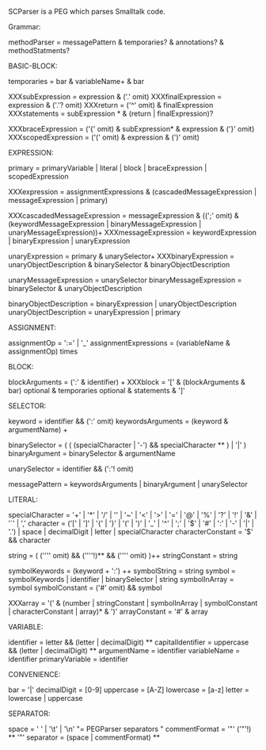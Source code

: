 SCParser is a PEG which parses Smalltalk code.

Grammar:

methodParser					= messagePattern & temporaries? & annotations? & methodStatments?

BASIC-BLOCK:

temporaries 					= bar & variableName+ & bar
		
XXXsubExpression 				= expression & ('.' omit)
XXXfinalExpression 				= expression & ('.'? omit)
XXXreturn 						= ('^' omit) & finalExpression
XXXstatements 					= subExpression * & (return | finalExpression)?

XXXbraceExpression 				= ('{' omit) & subExpression* & expression & ('}' omit)
XXXscopedExpression 				= ('(' omit) & expression & (')' omit)

EXPRESSION:

primary 						= primaryVariable | literal | block | braceExpression | scopedExpression

XXXexpression 					= assignmentExpressions & (cascadedMessageExpression | messageExpression | primary)

XXXcascadedMessageExpression 	= messageExpression & ((';' omit) & (keywordMessageExpression | binaryMessageExpression | unaryMessageExpression))+
XXXmessageExpression 			= keywordExpression | binaryExpression | unaryExpression
	
unaryExpression 				= primary & unarySelector+
XXXbinaryExpression 			= unaryObjectDescription & binarySelector & binaryObjectDescription

unaryMessageExpression 		= unarySelector
binaryMessageExpression 		= binarySelector & unaryObjectDescription

binaryObjectDescription 			= binaryExpression | unaryObjectDescription
unaryObjectDescription 			= unaryExpression | primary

ASSIGNMENT:

assignmentOp 					= ':=' | '_'
assignmentExpressions 			= (variableName & assignmentOp) times

BLOCK:

blockArguments 				= (':' & identifier) +
XXXblock 						= '[' & (blockArguments & bar) optional & temporaries optional & statements & ']'

SELECTOR:

keyword 						= identifier && (':' omit)
keywordsArguments 			= (keyword & argumentName) +

binarySelector 					= ( ( (specialCharacter | '-') && specialCharacter ** ) | '|' )
binaryArgument 				= binarySelector & argumentName

unarySelector 					= identifier && (':'! omit)
		
messagePattern 					= keywordsArguments | binaryArgument | unarySelector

LITERAL:

specialCharacter 				= '+' | '*' | '/' | '\' | '~' | '<' | '>' | '=' | '@' | '%' | '?' | '!' | '&' | '`' | ','
character 						= ('[' | ']' | '{' | '}' | '(' | ')' | '_' | '^' | ';' | '$' | '#' | ':' | '-' | '|' | '.') | space | decimalDigit | letter | specialCharacter
characterConstant 				= '$' && character

string 							= ( ('''' omit) && (''''!)**  && ('''' omit) )++
stringConstant 					= string
		
symbolKeywords 				= (keyword + ':') ++
symbolString 					= string
symbol 							= symbolKeywords | identifier | binarySelector | string
symbolInArray 					= symbol
symbolConstant 					= ('#' omit) && symbol
		
XXXarray 						= '(' & (number | stringConstant | symbolInArray | symbolConstant | characterConstant | array)*  & ')'
arrayConstant 					= '#' & array

VARIABLE:

identifier 						= letter && (letter | decimalDigit) **
capitalIdentifier 				= uppercase && (letter | decimalDigit) **
argumentName 					= identifier
variableName 					= identifier
primaryVariable 				= identifier

CONVENIENCE:

bar 							= '|'
decimalDigit 					= [0-9]
uppercase 						= [A-Z]
lowercase 						= [a-z]
letter 							= lowercase | uppercase
			
SEPARATOR:

space 							= ' ' | '\t' | '\n' 								"= PEGParser separators "
commentFormat 					= '"' ('"'!) ** '"'
separator 						= (space | commentFormat) **